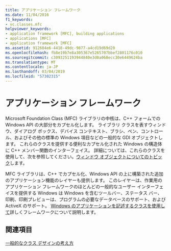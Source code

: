 ```yaml
---
title: アプリケーション フレームワーク
ms.date: 11/04/2016
f1_keywords:
- vc.classes.mfc
helpviewer_keywords:
- application framework [MFC], building applications
- applications [MFC]
- application framework [MFC]
ms.assetid: 912684e6-4418-49dc-9877-a4cd19d69d20
ms.openlocfilehash: fb8e19b7e8a305367e5265707bbef2801176c010
ms.sourcegitcommit: c3093251193944840e3d0a068ecc30e6449624ba
ms.translationtype: MT
ms.contentlocale: ja-JP
ms.lasthandoff: 03/04/2019
ms.locfileid: "57302315"
---
```

# <a name="application-framework"></a>アプリケーション フレームワーク

Microsoft Foundation Class (MFC) ライブラリの中核は、C++ フォームでの Windows API の大部分をカプセル化します。 ライブラリ クラスを表すウィンドウ、ダイアログ ボックス、デバイス コンテキスト、ブラシ、ペン、コントロール、およびその他の標準の Windows 項目などの一般的な GDI オブジェクトします。 これらのクラスを提供する便利なカプセル化された Windows の構造体に C++ メンバー関数のインターフェイス。 詳細については、これらのクラスを使用して、次を参照してください。[ウィンドウ オブジェクトについてのトピック](../mfc/window-objects.md)します。

MFC ライブラリは、C++ でカプセル化、Windows API の上に構築された追加のアプリケーション機能のレイヤーも提供します。 このレイヤーは、作業用のアプリケーション フレームワークのほとんどの一般的なユーザー インターフェイスを提供する Windows は Windows を含むツールバー、ステータス バー、印刷、印刷プレビューは、プログラムの必要なデータベースのサポート、および ActiveX のサポート。 [Windows のアプリケーションを記述するクラスを使用して](../mfc/using-the-classes-to-write-applications-for-windows.md)詳しくフレームワークについて説明します。

## <a name="see-also"></a>関連項目

[一般的なクラス デザインの考え方](../mfc/general-class-design-philosophy.md)
